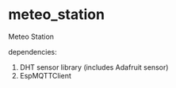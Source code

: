 # meteo_station
Meteo Station

dependencies:
1. DHT sensor library (includes Adafruit sensor)
2. EspMQTTClient
